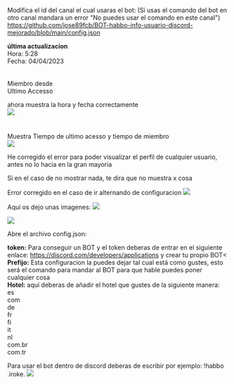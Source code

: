 Modifica el id del canal el cual usaras el bot: (Si usas el comando del bot en otro canal mandara un error "No puedes usar el comando en este canal")
<br>
https://github.com/jose89fcb/BOT-habbo-info-usuario-discord-mejorado/blob/main/config.json

<b>última actualizacion</b> 
<br>
Hora: 5:28
<br>
Fecha: 04/04/2023
<br>
<br>
<br>
Miembro desde 
<br>
Ultimo Accesso 
<br>

ahora muestra la hora y fecha correctamente
<br>
<img src="https://i.imgur.com/ZJtqTiJ.png">
#
Muestra Tiempo de ultimo acesso y tiempo de miembro
<br>
<img src="https://i.imgur.com/xr10jiF.png">





He corregido el error para poder visualizar el perfil de cualquier usuario, antes no lo hacia en la gran mayoria

Si en el caso de no mostrar nada, te dira que no muestra x cosa



Error corregido en el caso de ir alternando de configuracion
<img src="https://i.imgur.com/PpLyVSF.png">

Aquí os dejo unas imagenes:
<img src="https://i.imgur.com/4noChOp.png">
<br>

<img src="https://i.imgur.com/rnh1KXS.png">

<br>

Abre el archivo config.json:

<b>token:</b> Para conseguir un BOT y el token deberas de entrar en el siguiente enlace: https://discord.com/developers/applications y crear tu propio BOT<
<br>
<b>Prefijo:</b> Esta configuracion la puedes dejar tal cual está como gustes, esto será el comando para mandar al BOT para que hable puedes poner cualquier cosa
<br>
<b>Hotel:</b> aquí deberas de añadir el hotel que gustes de la siguiente manera:
<br>
es
<br>
com
<br>
de
<br>
fr
<br>
fi
<br>
it
<br>
nl
<br>
com.br
<br>
com.tr


Para usar el bot dentro de discord deberas de escribir por ejemplo: !habbo .iroke.
<img src="https://i.imgur.com/3oM3cGD.png">


